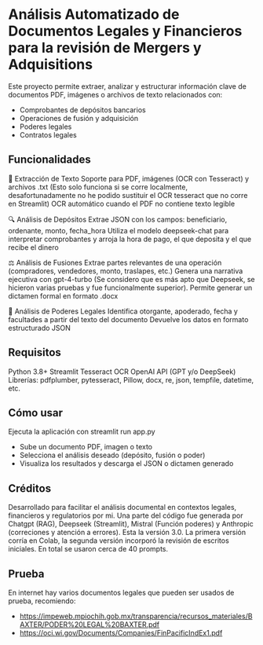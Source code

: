 # Análisis Automatizado de Documentos Legales y Financieros para la revisión de Mergers y Adquisitions
Este proyecto permite extraer, analizar y estructurar información clave de documentos PDF, imágenes o archivos de texto relacionados con:

* Comprobantes de depósitos bancarios
* Operaciones de fusión y adquisición
* Poderes legales
* Contratos legales

## Funcionalidades
📄 Extracción de Texto
Soporte para PDF, imágenes (OCR con Tesseract) y archivos .txt (Esto solo funciona si se corre localmente, desafortunadamente no he podido sustituir el OCR tesseract que no corre en Streamlit)
OCR automático cuando el PDF no contiene texto legible

🔍 Análisis de Depósitos
Extrae JSON con los campos: beneficiario, ordenante, monto, fecha_hora
Utiliza el modelo deepseek-chat para interpretar comprobantes y arroja la hora de pago, el que deposita y el que recibe el dinero

⚖️ Análisis de Fusiones
Extrae partes relevantes de una operación (compradores, vendedores, monto, traslapes, etc.)
Genera una narrativa ejecutiva con gpt-4-turbo (Se considero que es más apto que Deepseek, se hicieron varias pruebas y fue funcionalmente superior).
Permite generar un dictamen formal en formato .docx

🧾 Análisis de Poderes Legales
Identifica otorgante, apoderado, fecha y facultades a partir del texto del documento
Devuelve los datos en formato estructurado JSON

## Requisitos
Python 3.8+
Streamlit
Tesseract OCR
OpenAI API (GPT y/o DeepSeek)
Librerías: pdfplumber, pytesseract, Pillow, docx, re, json, tempfile, datetime, etc.

## Cómo usar
Ejecuta la aplicación con streamlit run app.py
* Sube un documento PDF, imagen o texto
* Selecciona el análisis deseado (depósito, fusión o poder)
* Visualiza los resultados y descarga el JSON o dictamen generado

## Créditos
Desarrollado para facilitar el análisis documental en contextos legales, financieros y regulatorios por mi. Una parte del código fue generada por Chatgpt (RAG), Deepseek (Streamlit), Mistral (Función poderes) y Anthropic (correciones y atención a errores). Esta la versión 3.0. La primera versión corría en Colab, la segunda versión incorporó la revisión de escritos iniciales. En total se usaron cerca de 40 prompts. 

## Prueba
En internet hay varios documentos legales que pueden ser usados de prueba, recomiendo:

* https://impeweb.mpiochih.gob.mx/transparencia/recursos_materiales/BAXTER/PODER%20LEGAL%20BAXTER.pdf
* https://oci.wi.gov/Documents/Companies/FinPacificIndEx1.pdf

